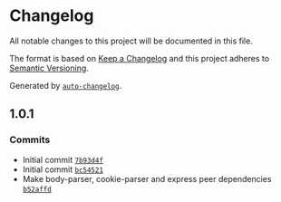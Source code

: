 # Changelog

All notable changes to this project will be documented in this file.

The format is based on [Keep a Changelog](https://keepachangelog.com/en/1.0.0/)
and this project adheres to [Semantic Versioning](https://semver.org/spec/v2.0.0.html).

Generated by [`auto-changelog`](https://github.com/CookPete/auto-changelog).

## 1.0.1

### Commits

- Initial commit [`7b93d4f`](https://github.com/ChumsInc/b2b-cookie-consent/commit/7b93d4f6a082d5588e6a2c84f3d7bac523ce7140)
- Initial commit [`bc54521`](https://github.com/ChumsInc/b2b-cookie-consent/commit/bc545213a8f3e5e651976db23fc8e6c1cea89c05)
- Make body-parser, cookie-parser and express peer dependencies [`b52affd`](https://github.com/ChumsInc/b2b-cookie-consent/commit/b52affdac38d563bc8f726ff08729c7a1f4ff83a)
